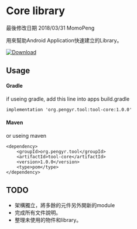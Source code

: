 # Core library

最後修改日期 2018/03/31 MomoPeng

用來幫助Android Application快速建立的Library。

 [ ![Download](https://api.bintray.com/packages/peng571/android_quick_build_tools/tool-core/images/download.svg?version=1.0.0) ](https://bintray.com/peng571/android_quick_build_tools/tool-core/1.0.0/link)



## Usage

#### Gradle

if useing gradle, add this line into apps build.gradle

    implementation 'org.pengyr.tool:tool-core:1.0.0'

#### Maven

or useing maven

    <dependency>
        <groupId>org.pengyr.tool</groupId>
        <artifactId>tool-core</artifactId>
        <version>1.0.0</version>
        <type>pom</type>
    </dependency>

## TODO

- 架構獨立，將多餘的元件另外開新的module
- 完成所有文件說明。
- 整理未使用的物件和library。



 